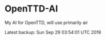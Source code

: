 # OpenTTD-AI
My AI for OpenTTD, will use primarily air

Latest backup: Sun Sep 29 03:54:01 UTC 2019
